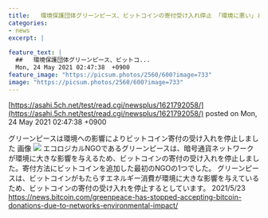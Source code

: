 ```yaml
---
title:   環境保護団体グリーンピース、ビットコインの寄付受け入れ停止 「環境に悪い」と表明  
categories:
- news
excerpt: |
  
feature_text: |
  ##   環境保護団体グリーンピース、ビットコ...
  Mon, 24 May 2021 02:47:38  +0900
feature_image: "https://picsum.photos/2560/600?image=733"
image: "https://picsum.photos/2560/600?image=733"
---
```


[https://asahi.5ch.net/test/read.cgi/newsplus/1621792058/](https://asahi.5ch.net/test/read.cgi/newsplus/1621792058/)
posted on Mon, 24 May 2021 02:47:38  +0900

<!--more-->

グリーンピースは環境への影響によりビットコイン寄付の受け入れを停止しました 画像 ![](https://news.bitcoin.com/wp-content/uploads/2021/05/shutterstock_560500465.jpg) エコロジカルNGOであるグリーンピースは、暗号通貨ネットワークが環境に大きな影響を与えるため、ビットコインの寄付の受け入れを停止しました。寄付方法にビットコインを追加した最初のNGOの1つでした。 グリーンピースは、ビットコインがもたらすエネルギー消費が環境に大きな影響を与えているため、ビットコインの寄付の受け入れを停止するとしています。 2021/5/23 https://news.bitcoin.com/greenpeace-has-stopped-accepting-bitcoin-donations-due-to-networks-environmental-impact/
